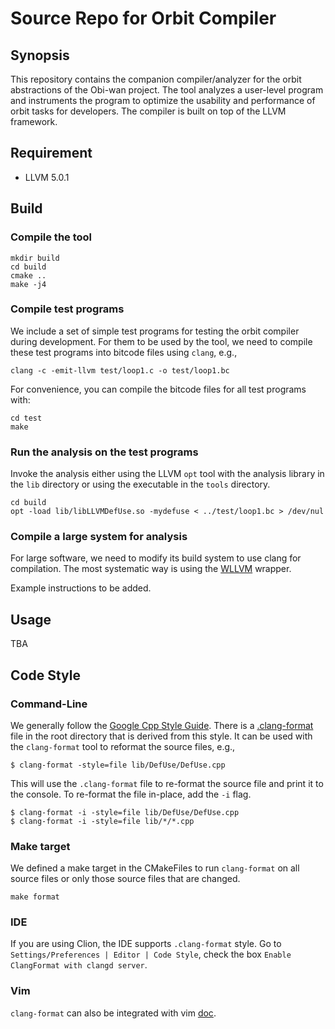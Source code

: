 # Source Repo for Orbit Compiler 

## Synopsis

This repository contains the companion compiler/analyzer for the orbit abstractions of 
the Obi-wan project. The tool analyzes a user-level program and instruments
the program to optimize the usability and performance of orbit tasks for developers.
The compiler is built on top of the LLVM framework.

## Requirement

* LLVM 5.0.1

## Build


### Compile the tool

```
mkdir build
cd build
cmake ..
make -j4
```

### Compile test programs

We include a set of simple test programs for testing the orbit compiler during 
development. For them to be used by the tool, we need to compile these test 
programs into bitcode files using `clang`, e.g.,

```
clang -c -emit-llvm test/loop1.c -o test/loop1.bc
```

For convenience, you can compile the bitcode files for all test programs with:
```
cd test
make
```

### Run the analysis on the test programs

Invoke the analysis either using the LLVM `opt` tool with the analysis library in 
the `lib` directory or using the executable in the `tools` directory.

```
cd build
opt -load lib/libLLVMDefUse.so -mydefuse < ../test/loop1.bc > /dev/nul
```

### Compile a large system for analysis

For large software, we need to modify its build system to use clang for compilation.
The most systematic way is using the [WLLVM](https://github.com/travitch/whole-program-llvm) 
wrapper.

Example instructions to be added.

## Usage

TBA


## Code Style

### Command-Line
We generally follow the [Google Cpp Style Guide](https://google.github.io/styleguide/cppguide.html#Formatting). 
There is a [.clang-format](.clang-format) file in the root directory that is derived from this style.
It can be used with the `clang-format` tool to reformat the source files, e.g.,

```
$ clang-format -style=file lib/DefUse/DefUse.cpp
```

This will use the `.clang-format` file to re-format the source file and print it to the console. 
To re-format the file in-place, add the `-i` flag.

```
$ clang-format -i -style=file lib/DefUse/DefUse.cpp
$ clang-format -i -style=file lib/*/*.cpp
```

### Make target
We defined a make target in the CMakeFiles to run `clang-format` on all source
files or only those source files that are changed.

```
make format
```

### IDE
If you are using Clion, the IDE supports `.clang-format` style. Go to `Settings/Preferences | Editor | Code Style`, 
check the box `Enable ClangFormat with clangd server`. 

### Vim
`clang-format` can also be integrated with vim [doc](http://clang.llvm.org/docs/ClangFormat.html#vim-integration).
